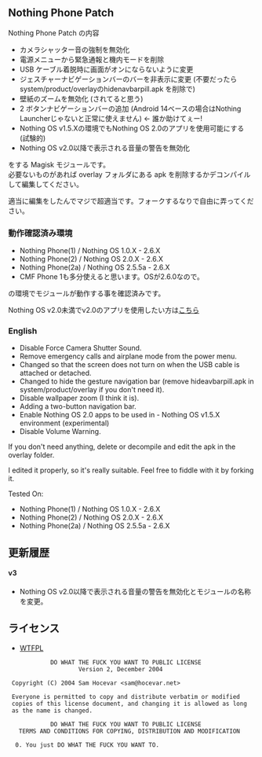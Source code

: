 ## Nothing Phone Patch

Nothing Phone Patch の内容

* カメラシャッター音の強制を無効化
* 電源メニューから緊急通報と機内モードを削除
* USB ケーブル着脱時に画面がオンにならないように変更
* ジェスチャーナビゲーションバーのバーを非表示に変更 (不要だったら system/product/overlayのhidenavbarpill.apk を削除で)
* 壁紙のズームを無効化 (されてると思う)
* 2 ボタンナビゲーションバーの追加 (Android 14ベースの場合はNothing Launcherじゃないと正常に使えません) ← 誰か助けてぇー!
* Nothing OS v1.5.Xの環境でもNothing OS 2.0のアプリを使用可能にする (試験的)
* Nothing OS v2.0以降で表示される音量の警告を無効化

をする Magisk モジュールです。  
必要ないものがあれば overlay フォルダにある apk を削除するかデコンパイルして編集してください。

適当に編集をしたんでマジで超適当です。フォークするなりで自由に弄ってください。

### 動作確認済み環境
- Nothing Phone(1) / Nothing OS 1.0.X - 2.6.X
- Nothing Phone(2) / Nothing OS 2.0.X - 2.6.X
- Nothing Phone(2a) / Nothing OS 2.5.5a - 2.6.X
- CMF Phone 1も多分使えると思います。OSが2.6.0なので。

の環境でモジュールが動作する事を確認済みです。

Nothing OS v2.0未満でv2.0のアプリを使用したい方は[こちら](https://drive.google.com/drive/folders/1l5v9wuyXmezRqqDYrwJ5z8NPBNFP4XmN)

### English

- Disable Force Camera Shutter Sound.
- Remove emergency calls and airplane mode from the power menu.
- Changed so that the screen does not turn on when the USB cable is attached or detached.
- Changed to hide the gesture navigation bar (remove hideavbarpill.apk in system/product/overlay if you don't need it).
- Disable wallpaper zoom (I think it is).
- Adding a two-button navigation bar.
- Enable Nothing OS 2.0 apps to be used in - Nothing OS v1.5.X environment (experimental)
- Disable Volume Warning.

If you don't need anything, delete or decompile and edit the apk in the overlay folder.

I edited it properly, so it's really suitable. Feel free to fiddle with it by forking it.

Tested On:
- Nothing Phone(1) / Nothing OS 1.0.X - 2.6.X
- Nothing Phone(2) / Nothing OS 2.0.X - 2.6.X
- Nothing Phone(2a) / Nothing OS 2.5.5a - 2.6.X

## 更新履歴

#### v3
* Nothing OS v2.0以降で表示される音量の警告を無効化とモジュールの名称を変更。

## ライセンス

- [WTFPL](http://www.wtfpl.net/)

```
            DO WHAT THE FUCK YOU WANT TO PUBLIC LICENSE
                    Version 2, December 2004

 Copyright (C) 2004 Sam Hocevar <sam@hocevar.net>

 Everyone is permitted to copy and distribute verbatim or modified
 copies of this license document, and changing it is allowed as long
 as the name is changed.

            DO WHAT THE FUCK YOU WANT TO PUBLIC LICENSE
   TERMS AND CONDITIONS FOR COPYING, DISTRIBUTION AND MODIFICATION

  0. You just DO WHAT THE FUCK YOU WANT TO.
```
